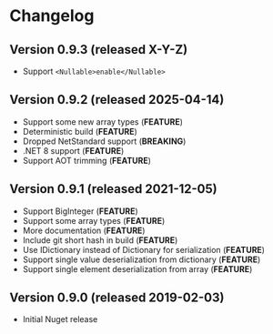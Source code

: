 # Changelog

## Version 0.9.3 (released X-Y-Z)
- Support `<Nullable>enable</Nullable>`

## Version 0.9.2 (released 2025-04-14)
- Support some new array types (**FEATURE**)
- Deterministic build (**FEATURE**)
- Dropped NetStandard support (**BREAKING**)
- .NET 8 support (**FEATURE**)
- Support AOT trimming (**FEATURE**)

## Version 0.9.1 (released 2021-12-05)
- Support BigInteger (**FEATURE**)
- Support some array types (**FEATURE**)
- More documentation (**FEATURE**)
- Include git short hash in build (**FEATURE**)
- Use IDictionary instead of Dictionary for serialization (**FEATURE**)
- Support single value deserialization from dictionary (**FEATURE**)
- Support single element deserialization from array (**FEATURE**)

## Version 0.9.0 (released 2019-02-03)
- Initial Nuget release